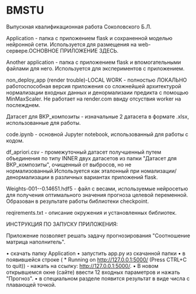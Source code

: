 # BMSTU

Выпускная квалификационная работа Соколовского Б.Л. 

Application - папка с приложением flask и сохраненной моделью нейронной сети. Используется для размещения на web-сервере.ОСНОВНОЕ ПРИЛОЖЕНИЕ ЗДЕСЬ.

Another application - папка с приложением flask и впомогательными файлами для него. Используется для экспериментов c приложением.

non_deploy_app (render trouble)-LOCAL WORK - полностью ЛОКАЛЬНО работоспособная версия приложения со сложнейшей архитектурой нормализации входных данных и денормализаии предикта с помощью MinMaxScaler. Не работает на render.com ввиду отсуствия worker на послежднем.

Датасет для ВКР_композиты - изначальные 2 датасета в формате .xlsx, использованные для работы.

code.ipynb - основной Jupyter notebook, использованный для работы с кодом.

df_apriori.csv - промежуточный датасет получшенный путем объединения по типу INNER двух датасетов из папки "Датасет для ВКР_композиты", очищенный от выбросов, но не нормализованный.Используется как эталонный при номализации/денормализации в различных вариантах приложений flask.

Weights-001--0.14651.hdf5 - файл с весами, используемые нейросетью для получения оптимального значения прогноза целевой переменной. Образован в результате работы библиотеки checkpoint.

reqirements.txt - описание окружения и установленных библиотек.


ИНСТРУКЦИЯ ПО ЗАПУСКУ ПРИЛОЖЕНИЯ:

Приложение позволяет решать задачу прогнозирования "Соотношение матрица наполнитель". 

   •  скачать папку Application
   •	запустить app.py из скачанной папки
   •	в появившейся строке ( * Running on http://127.0.0.1:5000/ (Press CTRL+C to quit)) - нажать на ссылку: http://127.0.0.1:5000/. 
   •	В новом открывшемся окне (сайте) ввести 12 входных параметров и нажать "Прогноз".
   •	в специальном разделе появится результат в виде числа с плавающей точкой. 

